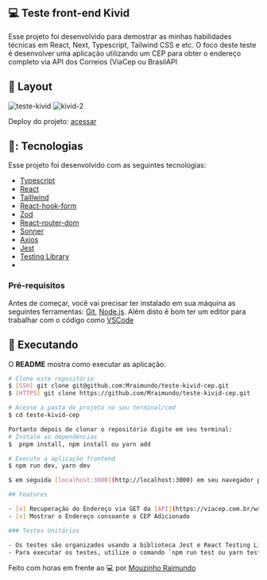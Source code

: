 ## 💻 Teste front-end Kivid

Esse projeto foi desenvolvido para demostrar as minhas habilidades técnicas em React, Next, Typescript, Tailwind CSS e etc.
O foco deste teste é desenvolver uma aplicação utilizando um CEP para obter o endereço completo via API dos Correios (ViaCep ou BrasilAPI

## 🎨 Layout
![teste-kivid](https://github.com/Mraimundo/teste-kivid-cep/assets/53385345/51296916-4e18-45ea-a831-7d571723cc69)
![kivid-2](https://github.com/Mraimundo/teste-kivid-cep/assets/53385345/40b215fd-9317-462e-b377-e96a0896f500)

Deploy do projeto: [acessar](https://teste-kivid-cep.vercel.app/)

## 🥉: Tecnologias

Esse projeto foi desenvolvido com as seguintes tecnologias:

- [Typescript](https://www.typescriptlang.org/)
- [React](https://reactjs.org/)
- [Taillwind](https://tailwindcss.com/docs/installation)
- [React-hook-form](https://react-hook-form.com/get-started)
- [Zod](https://zod.dev/?id=installation)
- [React-router-dom](https://v5.reactrouter.com/web/guides/quick-start)
- [Sonner](https://sonner.emilkowal.ski/getting-started)
- [Axios](https://www.npmjs.com/package/axios)
- [Jest](https://jestjs.io/docs/getting-started)
- [Testing Library](https://testing-library.com/docs/user-event/intro/)
- 

### Pré-requisitos

Antes de começar, você vai precisar ter instalado em sua máquina as seguintes ferramentas:
[Git](https://git-scm.com), [Node.js](https://nodejs.org/en/). 
Além disto é bom ter um editor para trabalhar com o código como [VSCode](https://code.visualstudio.com/)

## :notebook: Executando

O **README** mostra como executar as aplicação.

```bash
# Clone este repositório
$ [SSH] git clone git@github.com:Mraimundo/teste-kivid-cep.git
$ [HTTPS] git clone https://github.com/Mraimundo/teste-kivid-cep.git

# Acesse a pasta do projeto no seu terminal/cmd
$ cd teste-kivid-cep

Portanto depois de clonar o repositório digite em seu terminal:
# Instale as dependências
$  pnpm install, npm install ou yarn add

# Execute a aplicação frontend
$ npm run dev, yarn dev

$ em seguida [localhost:3000](http://localhost:3000) em seu navegador para visualizar o aplicativo.

## Features

- [x] Recuperação do Endereço via GET da [API](https://viacep.com.br/ws/05835-004/json/)
- [x] Mostrar o Endereço consoante o CEP Adicionado

### Testes Unitários

- Os testes são organizados usando a biblioteca Jest e React Testing Library.
- Para executar os testes, utilize o comando `npm run test ou yarn test`.

```

Feito com horas em frente ao :computer: por [Mouzinho Raimundo](https://www.linkedin.com/in/mouzinho-raimundo/)
